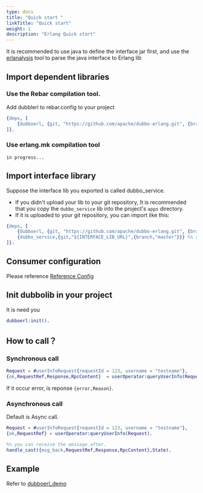 ```yaml
---
type: docs
title: "Quick start "
linkTitle: "Quick start"
weight: 1
description: "Erlang Quick start"
---
```


It is recommended to use java to define the interface jar first, and use the [erlanalysis](https://github.com/apache/dubbo-erlang/tree/master/tools/erlanalysis) tool to parse the java interface to Erlang lib


## Import dependent libraries

### Use the Rebar compilation tool.

Add dubblerl to rebar.config to your project

```erlang
{deps, [
    {dubboerl, {git, "https://github.com/apache/dubbo-erlang.git", {branch, "master"}}}
]}.
```

### Use erlang.mk compilation tool

`in progress...`

## Import interface library
Suppose the interface lib you exported is called dubbo_service.   
* If you didn't upload your lib to your git repository, It is recommended that you copy the `dubbo_service` lib 
into the project's `apps` directory.  
* If it is uploaded to your git repository, you can import like this:
```erlang
{deps, [
    {dubboerl, {git, "https://github.com/apache/dubbo-erlang.git", {branch, "master"}}},
    {dubbo_service,{git,"${INTERFACE_LIB_URL}",{branch,"master"}}} %% replace ${INTERFACE_LIB_URL} with your lib git repos url
]}.
```

## Consumer configuration
Please reference [Reference Config](.../reference/)

## Init dubbolib in your project
It is need you 
```erlang
dubboerl:init().
```

## How to call？

### Synchronous call

```erlang
Request = #userInfoRequest{requestId = 123, username = "testname"},
{ok,RequestRef,Response,RpcContent}  = userOperator:queryUserInfo(Request,#{sync=> true}).
```
If it occur error, is reponse `{error,Reason}`. 

### Asynchronous call

Default is Async call.
```erlang
Request = #userInfoRequest{requestId = 123, username = "testname"},
{ok,RequestRef} = userOperator:queryUserInfo(Request).

%% you can receive the message after.
handle_cast({msg_back,RequestRef,Response,RpcContent},State).
```

## Example
Refer to [dubboerl_demo](https://github.com/apache/dubbo-erlang/tree/master/samples)
